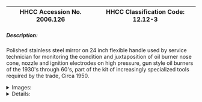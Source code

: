 | **HHCC Accession No. 2006.126** |**HHCC Classification Code:  12.12-3**|
| ----------- | ----------- |
##### Description:
Polished stainless steel mirror on 24 inch flexible handle used by service technician for monitoring the condition and juxtaposition of oil burner nose cone, nozzle  and ignition electrodes on high pressure, gun style oil burners of the 1930's through 60's, part of the kit of increasingly specialized tools required by the trade, Circa 1950.


<details>
	<summary>Images:</summary>
<div class="gallery gallery-wrapper--full" contenteditable="false" data-is-empty="false" data-translation="Add images" data-columns="6">
<figure class="gallery__item"><a href="#DOMAIN_NAME#gallery/12.12-3.jpg" data-size="2189x1168"><img src="#DOMAIN_NAME#gallery/12.12-3-thumbnail.jpg" alt=""></a></figure>
</div>
</details>


<details>
	<summary>Details:</summary>

##### Group:
12.12 Pressure Atomizing Oil Burner Equipment and Systems - Installation, Test and Repair

##### Make:


##### Manufacturer:


##### Model:


##### Serial No.:


##### Size:
4 inch dia. mirror on 24 inch flexible handle

##### Weight:
O.5 lbs.

##### Circa:
1950

##### Rating:
Exhibit, education, and research quality, illustrating the specialized tools required by oil burner service technicians in the 1930, through 60's, part of a newly emerging service economy in Canada.

##### Patent Date/Number:


##### Provenance:
From York County (York Region) Ontario, once a rich agricultural hinterlands, attracting early settlement in the last years of the 18th century. Located on the north slopes of the Oak Ridges Moraine, within 20 miles of Toronto, the County would also attract early ex-urban development, to be come a wealthy market place for the emerging household and consumer technologies of the early and mid 20th century. 

This artifact was discovered in the 1950's in the used stock of T. H. Oliver, Refrigeration and Electric Sales and Service, Aurora, Ontario, an early worker in the field of agricultural, industrial and consumer technology.

##### Type and Design:
Polished stainless steel mirror 
3/8 inch, segmented stainless steel flexible handle

##### Construction:


##### Material:


##### Special Features:


##### Accessories:


##### Capacities:


##### Performance Characteristics:


##### Operation:


##### Control and Regulation:


##### Targeted Market Segment:


##### Consumer Acceptance:


##### Merchandising:


##### Market Price:


##### Technological Significance:
Polished stainless steel mirror on 24 inch flexible handle represents stands as a marker of manufacturing and metallurgy of the period
Used by the service man for monitoring the condition and  juxtaposition of the oil burner nose cone, nozzle and ignition electrodes on high pressure, gun style oil burners of the 1930's through 60's, this tool stands as a marker of the increasingly specialized equipment required by the automatic oil heating service trade, as equipment performance standards increased and as the technology itself became more sophisticated.

##### Industrial Significance:


##### Socio-economic Significance:
It was the 1930's and as Canada slowly emerged from the economic depression of the period, so too would a new economic sector emerge, the service sector, one which would grow to dominate, contributing much of the country's economic strength well before the end of the century. 
The home service trades grew rapidly during this immediate pre W.W.II period and on into the 1950's, plumber, electrician, heating and refrigeration.

##### Socio-cultural Significance:


##### Donor:
G. Leslie Oliver, The T. H. Oliver HVACR Collection

##### HHCC Storage Location:


##### Tracking:


##### Bibliographic References:


##### Notes:


##### Related Reports:

</details>
